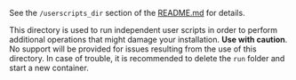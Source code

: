 See the `/userscripts_dir` section of the [README.md](../README.md) for details.

This directory is used to run independent user scripts in order to perform additional operations that might damage your installation. 
**Use with caution**. No support will be provided for issues resulting from the use of this directory. In case of trouble, it is recommended to delete the `run` folder and start a new container.
